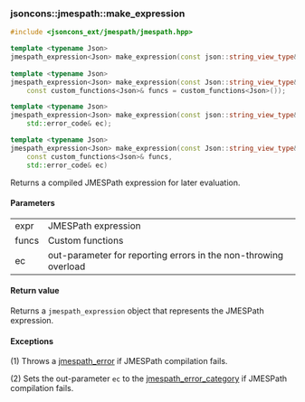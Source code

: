 ### jsoncons::jmespath::make_expression

```cpp
#include <jsoncons_ext/jmespath/jmespath.hpp>

template <typename Json>
jmespath_expression<Json> make_expression(const json::string_view_type& expr);        (until 1.0.0)
                                                                                 (1)
template <typename Json>
jmespath_expression<Json> make_expression(const Json::string_view_type& expr,         (since 1.0.0)
    const custom_functions<Json>& funcs = custom_functions<Json>());

template <typename Json>
jmespath_expression<Json> make_expression(const json::string_view_type& expr,    (2)
    std::error_code& ec);                                                        

template <typename Json>
jmespath_expression<Json> make_expression(const Json::string_view_type& expr,    (3)   (since 1.0.0)  
    const custom_functions<Json>& funcs,
    std::error_code& ec)
```

Returns a compiled JMESPath expression for later evaluation.

#### Parameters

<table>
  <tr>
    <td>expr</td>
    <td>JMESPath expression</td> 
  </tr>
  <tr>
    <td>funcs</td>
    <td>Custom functions</td> 
  </tr>
  <tr>
    <td>ec</td>
    <td>out-parameter for reporting errors in the non-throwing overload</td> 
  </tr>
</table>

#### Return value

Returns a `jmespath_expression` object that represents the JMESPath expression.

#### Exceptions

(1) Throws a [jmespath_error](jmespath_error.md) if JMESPath compilation fails.

(2) Sets the out-parameter `ec` to the [jmespath_error_category](jmespath_errc.md) if JMESPath compilation fails. 


